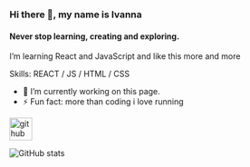 
### Hi there 👋, my name is Ivanna
#### Never stop learning, creating and exploring.
I’m learning React and JavaScript and like this more and more

Skills: REACT / JS / HTML / CSS

- 🔭 I’m currently working on this page. 
- ⚡ Fun fact: more than coding i love running 


[<img src='https://cdn.jsdelivr.net/npm/simple-icons@3.0.1/icons/github.svg' alt='github' height='40'>](https://github.com/IvannaMelnyk)  

![GitHub stats](https://github-readme-stats.vercel.app/api?username=IvannaMelnyk&show_icons=true)  

